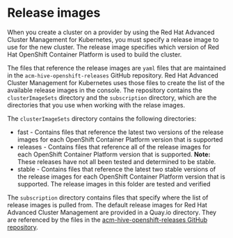 # Release images

When you create a cluster on a provider by using the Red Hat Advanced Cluster Management for Kubernetes, you must specify a release image to use for the new cluster.  The release image specifies which version of Red Hat OpenShift Container Platform is used to build the cluster.

The files that reference the release images are `yaml` files that are maintained in the `acm-hive-openshift-releases` GitHub repository. Red Hat Advanced Cluster Management for Kubernetes uses those files to create the list of the available release images in the console. The repository contains the `clusterImageSets` directory and the `subscription` directory, which are the directories that you use when working with the relase images. 

The `clusterImageSets` directory contains the following directories:

* fast - Contains files that reference the latest two versions of the release images for each OpenShift Container Platform version that is supported
* releases - Contains files that reference all of the release images for each OpenShift Container Platform version that is supported. **Note:** These releases have not all been tested and determined to be stable.
* stable - Contains files that reference the latest two stable versions of the release images for each OpenShift Container Platform version that is supported. The release images in this folder are tested and verified

The `subscription` directory contains files that specify where the list of release images is pulled from. The default release images for Red Hat Advanced Cluster Management are provided in a Quay.io directory. They are referenced by the files in the [acm-hive-openshift-releases GitHub repository](https://github.com/open-cluster-management/acm-hive-openshift-releases).
